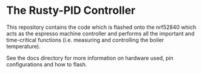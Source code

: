 # The Rusty-PID Controller

This repository contains the code which is flashed onto the nrf52840 which acts as the espresso machine controller 
and performs all the important and time-critical functions (i.e. measuring and controlling the boiler temperature).

See the docs directory for more information on hardware used, pin configurations and how to flash.